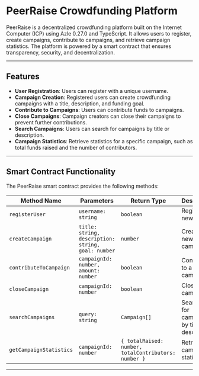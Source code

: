 
# PeerRaise Crowdfunding Platform

PeerRaise is a decentralized crowdfunding platform built on the Internet Computer (ICP) using Azle 0.27.0 and TypeScript. It allows users to register, create campaigns, contribute to campaigns, and retrieve campaign statistics. The platform is powered by a smart contract that ensures transparency, security, and decentralization.

---

## Features

- **User Registration**: Users can register with a unique username.
- **Campaign Creation**: Registered users can create crowdfunding campaigns with a title, description, and funding goal.
- **Contribute to Campaigns**: Users can contribute funds to campaigns.
- **Close Campaigns**: Campaign creators can close their campaigns to prevent further contributions.
- **Search Campaigns**: Users can search for campaigns by title or description.
- **Campaign Statistics**: Retrieve statistics for a specific campaign, such as total funds raised and the number of contributors.

---

## Smart Contract Functionality

The PeerRaise smart contract provides the following methods:

| Method Name             | Parameters                          | Return Type | Description                              |
|-------------------------|-------------------------------------|-------------|------------------------------------------|
| `registerUser`          | `username: string`                 | `boolean`   | Registers a new user.                    |
| `createCampaign`        | `title: string, description: string, goal: number` | `number` | Creates a new campaign.                  |
| `contributeToCampaign`  | `campaignId: number, amount: number` | `boolean` | Contributes to a campaign.               |
| `closeCampaign`         | `campaignId: number`               | `boolean`   | Closes a campaign.                       |
| `searchCampaigns`       | `query: string`                    | `Campaign[]` | Searches for campaigns by title or description. |
| `getCampaignStatistics` | `campaignId: number`               | `{ totalRaised: number, totalContributors: number }` | Retrieves campaign statistics. |

---
